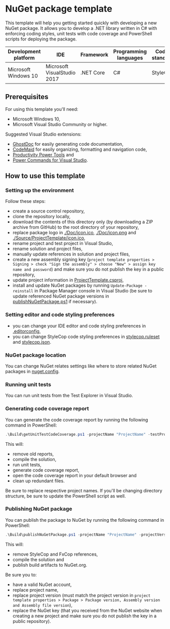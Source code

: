 # NuGet package template

This template will help you getting started quickly with developing a new NuGet package. It allows you to develop a .NET library written in C# with enforcing coding styles, unit tests with code coverage and PowerShell scripts for deploying the package.

| Development platform | IDE                         | Framework | Programming languages | Coding standards | Testing | Code coverage              |
| -------------------- | --------------------------- | --------- | --------------------- | ---------------- | ------- | -------------------------- |
| Microsoft Windows 10 | Microsoft VisualStudio 2017 | .NET Core | C#                    | StyleCop         | MSTest  | OpenCover, ReportGenerator |

## Prerequisites

For using this template you'll need:
* Microsoft Windows 10,
* Microsoft Visual Studio Community or higher.

Suggested Visual Studio extensions:
* [GhostDoc](https://submain.com/products/ghostdoc.aspx) for easily generating code documentation,
* [CodeMaid](http://www.codemaid.net/) for easily organizing, formatting and navigation code,
* [Productivity Power Tools](https://marketplace.visualstudio.com/items?itemName=VisualStudioPlatformTeam.ProductivityPowerPack2017) and
* [Power Commands for Visual Studio](https://marketplace.visualstudio.com/items?itemName=VisualStudioPlatformTeam.ProductivityPowerPack2017).

## How to use this template

### Setting up the environment

Follow these steps:
* create a source control repository,
* clone the repository locally,
* download the contents of this directory only (by downloading a ZIP archive from GitHub) to the root directory of your repository,
* replace package logo in [./Doc/icon.ico](./Doc/icon.ico), [./Doc/icon.png](./Doc/icon.png) and [./Source/ProjectTemplate/icon.ico](./Source/ProjectTemplate/icon.ico),
* rename project and test project in Visual Studio,
* rename solution and project files,
* manually update references in solution and project files,
* create a new assembly signing key (`project template properties > Signing > check "Sign the assembly" > choose "New" > assign key name and password`) and make sure you do not publish the key in a public repository,
* update project information in [ProjectTemplate.csproj](./Source/ProjectTemplate/ProjectTemplate.csproj),
* install and update NuGet packages by running `Update-Package -reinstall` in Package Manager console in Visual Studio (be sure to update referenced NuGet package versions in [publishNuGetPackage.ps1](./Build/getUnitTestCodeCoverage.ps1) if necessary).


### Setting editor and code styling preferences
* you can change your IDE editor and code styling preferences in [.editorconfig](./Source/.editorconfig),
* you can change StyleCop code styling preferences in [stylecop.ruleset](./Source/stylecop.ruleset) and [stylecop.json](./Source/stylecop.json).

### NuGet package location
You can change NuGet relates settings like where to store related NuGet packages in [nuget.config](./Source/nuget.config).

### Running unit tests
You can run unit tests from the Test Explorer in Visual Studio.

### Generating code coverage report
You can generate the code coverage report by running the following command in PowerShell:

```powershell
.\Build\getUnitTestCodeCoverage.ps1 -projectName "ProjectName" -testProjectName "ProjectName.Tests"`
```

This will:
* remove old reports,
* compile the solution,
* run unit tests,
* generate code coverage report,
* open the code coverage report in your default browser and
* clean up redundant files.

Be sure to replace respective project names. If you'll be changing directory structure, be sure to update the PowerShell script as well.

### Publishing NuGet package
You can publish the package to NuGet by running the following command in PowerShell:

```powershell
.\Build\publishNuGetPackage.ps1 -projectName "ProjectName" -projectVersion "1.2.3" -nugetKey "xxxxxxxxxx"
```

This will:
*  remove StyleCop and FxCop references,
*  compile the solution and
*  publish build artifacts to NuGet.org.

Be sure you to:
* have a valid NuGet account,
* replace project name,
* replace project version (must match the project version in `project template properties > Package > Package version, Assembly version and Assembly file version`),
* replace the NuGet key (that you received from the NuGet website when creating a new project and make sure you do not publish the key in a public repository).